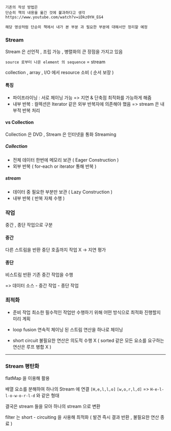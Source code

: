 ```
기존의 작성 방법은
단순히 책의 내용을 옮긴 것에 불과하다고 생각
https://www.youtube.com/watch?v=iDkz0YH_EG4

해당 영상처럼 단순히 책에서 내가 본 부분 과 필요한 부분에 대해서만 정리할 예정
```

### Stream

Stream 은 선언적 , 조립 가능 , 병렬화의 큰 장점을 가지고 있음

`source 로부터 나온 element 의 sequence` = stream

collection , array , I/O 에서 resource 소비 ( 순서 보장 )

#### 특징

- 파이프라이닝 : 서로 체이닝 가능 => 지연 & 단축점 최적화를 가능하게 해줌
- 내부 반복 : 컬렉션은 Iterator 같은 외부 반복자에 의존해야 했음 => stream 은 내부적 반복 처리

#### vs Collection

Collection 은 DVD , Stream 은 인터넷을 통화 Streaming

##### Collection
- 전체 데이터 한번에 메모리 보관 ( Eager Construction )
- 외부 반복 ( for-each or iterator 통해 반복 )
##### stream
- 데이터 중 필요한 부분만 보관 ( Lazy Construction )
- 내부 반복 ( 반복 자체 수행 )

### 작업

중간 , 종단 작업으로 구분
#### 중간
다른 스트림을 반환
중단 호출까지 작업 X -> 지연 평가
#### 종단
비스트림 반환
기존 중간 작업을 수행

=> 데이터 소스 - 중간 작업 - 종단 작업

### 최적화

- 준비 작업
최소한 필수적인 작업만 수행하기 위해 어떤 방식으로 최적화 진행할지 미리 계획

- loop fusion
연속적 체이닝 된 스트림 연산을 하나로 체이닝

- short circuit
불필요한 연산은 의도적 수행 X ( sorted 같은 모든 요소를 요구하는 연산은 루프 병합 X )

---

### Stream 평탄화

flatMap 을 이용해 활용

배열 요소를 분해하여 하나의 Stream 에 연결
`[H,e,l,l,o]` `[w,o,r,l,d]` => `H-e-l-l-o-w-o-r-l-d` 와 같은 형태

결국은 stream 들을 모아 하나의 stream 으로 변환

filter 는 short - circuiting 을 사용해 최적화 ( 발견 즉시 결과 반환 , 불필요한 연산 종료 )